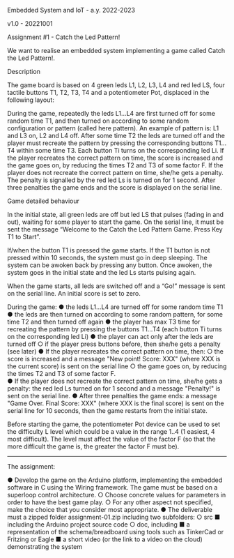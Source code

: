 Embedded System and IoT  - a.y. 2022-2023

v1.0 - 20221001

Assignment #1 - Catch the Led Pattern!

We want to realise an embedded system implementing a game called Catch the Led Pattern!. 

Description 

The game board is based on 4 green leds L1, L2, L3, L4 and red led LS, four tactile buttons T1, T2, T3, T4 and a potentiometer Pot, displaced in the following layout:

 

During the game, repeatedly the leds L1…L4 are first turned off for some random time T1, and then turned on according to some random configuration or pattern (called here pattern). An example of pattern is:  L1 and L3 on, L2 and L4 off. After some  time T2  the leds are turned off and the player must recreate the pattern by pressing the corresponding buttons T1…T4 within some time T3. Each button Ti turns on the corresponding led Li. If the player recreates the correct pattern on time, the score is increased and the game goes on, by reducing the times T2 and T3 of some factor F.  If the player does not recreate the correct pattern on time,  she/he gets a penalty. The penalty is signalled by the red led Ls is turned on for 1 second. After three penalties the game ends and the score is displayed on the serial line. 

Game detailed behaviour 

In the initial state, all green leds are off but led LS that pulses (fading in and out), waiting for some player to start the game. On the serial line, it must be sent the message “Welcome to the Catch the Led Pattern Game. Press Key T1 to Start”. 

If/when the button T1 is pressed the game starts.  If the T1 button is not pressed within 10 seconds, the system must go in deep sleeping. The system can be awoken back  by pressing any button. Once awoken, the system goes in the initial state and the led Ls starts pulsing again. 
 
When the game starts, all leds are switched off and a “Go!” message is sent on the serial line. An initial score is set to zero.

During the game:
●	the leds L1…L4 are turned off for some random time T1 
●	the leds are then turned on according to some  random pattern, for some time T2 and then turned off again 
●	the player has max T3 time for recreating the pattern by pressing the buttons T1…T4 (each button Ti turns on the corresponding led Li)
●	the player can act only after the leds are turned off
○	if the player press buttons before, then she/he gets a penalty (see later)
●	If the player recreates the correct pattern on time, then:
○	the score is increased and a message "New point! Score: XXX" (where XXX is the current score) is sent on the serial line
○	the game goes on, by reducing the times T2 and T3 of some factor F.  
●	If the player does not recreate the correct pattern on time,  she/he gets a penalty: the red led Ls turned on for 1 second and a message "Penalty!" is sent on the serial line. 
●	After three penalties the game ends: a message "Game Over. Final Score: XXX" (where XXX is the final score) is sent on the serial line for 10 seconds, then the game restarts from the initial state.

Before starting the game, the potentiometer Pot device can be used to set the difficulty L level  which could be a value in the range 1..4 (1 easiest, 4 most difficult). The level must affect the value of the factor F (so that the more difficult the game is, the greater the factor F must be). 

________________________________________

The assignment:

●	Develop the game on the Arduino platform, implementing the embedded software in C using the Wiring framework. The game must be based on a superloop control architecture.
○	Choose concrete values for parameters in order to have the best game play. 
○	For any other aspect not specified, make the choice that you consider most appropriate.
●	The deliverable must a zipped folder assignment-01.zip including two subfolders:
○	src 
■	 including the Arduino project source code
○	doc, including
■	a representation of the schema/breadboard using tools such as   TinkerCad or Fritzing or Eagle
■	a short video (or the link to a video on the cloud) demonstrating the system

